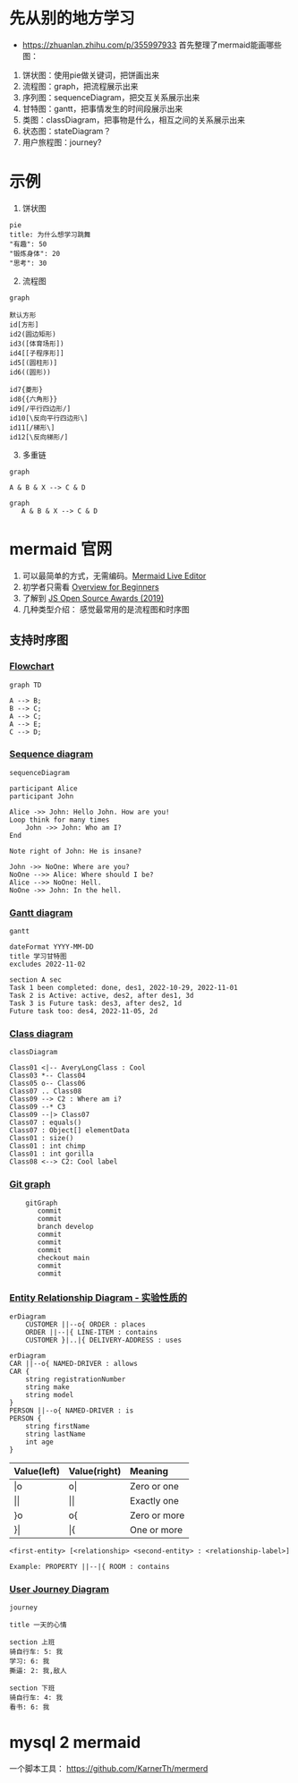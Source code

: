 # 先从别的地方学习
* https://zhuanlan.zhihu.com/p/355997933
首先整理了mermaid能画哪些图：
1. 饼状图：使用pie做关键词，把饼画出来
2. 流程图：graph，把流程展示出来
3. 序列图：sequenceDiagram，把交互关系展示出来
4. 甘特图：gantt，把事情发生的时间段展示出来
5. 类图：classDiagram，把事物是什么，相互之间的关系展示出来
6. 状态图：stateDiagram？
7. 用户旅程图：journey?

# 示例
1. 饼状图
```mermaid
pie
title: 为什么想学习跳舞
"有趣": 50
"锻炼身体": 20
"思考": 30
```
2. 流程图
```mermaid
graph

默认方形
id[方形]
id2(圆边矩形)
id3([体育场形])
id4[[子程序形]]
id5[(圆柱形)]
id6((圆形))

id7{菱形}
id8{{六角形}}
id9[/平行四边形/]
id10[\反向平行四边形\]
id11[/梯形\]
id12[\反向梯形/]

```
3. 多重链
```mermaid
graph

A & B & X --> C & D

```
```
graph 
   A & B & X --> C & D
```


# mermaid 官网
1. 可以最简单的方式，无需编码。[Mermaid Live Editor](https://mermaid.live/)
2. 初学者只需看  [Overview for Beginners](https://mermaid-js.github.io/mermaid/#/./n00b-overview?id=overview-for-beginners)
3. 了解到 [JS Open Source Awards (2019)](https://osawards.com/javascript/#nominees) 
4. 几种类型介绍： 感觉最常用的是流程图和时序图

## 支持时序图
### [Flowchart](https://mermaid-js.github.io/mermaid/#/./flowchart?id=flowcharts-basic-syntax)
```mermaid
graph TD

A --> B;
B --> C;
A --> C;
A --> E;
C --> D;
```
### [Sequence diagram](https://mermaid-js.github.io/mermaid/#/./sequenceDiagram)
```mermaid
sequenceDiagram

participant Alice
participant John

Alice ->> John: Hello John. How are you!
Loop think for many times
	John ->> John: Who am I?
End

Note right of John: He is insane?

John ->> NoOne: Where are you?
NoOne -->> Alice: Where should I be?
Alice -->> NoOne: Hell.
NoOne ->> John: In the hell.

```

### [Gantt diagram](https://mermaid-js.github.io/mermaid/#/./gantt)
```mermaid
gantt

dateFormat YYYY-MM-DD
title 学习甘特图
excludes 2022-11-02

section A sec
Task 1 been completed: done, des1, 2022-10-29, 2022-11-01
Task 2 is Active: active, des2, after des1, 3d
Task 3 is Future task: des3, after des2, 1d
Future task too: des4, 2022-11-05, 2d

```
### [Class diagram](https://mermaid-js.github.io/mermaid/#/./classDiagram)
```mermaid
classDiagram

Class01 <|-- AveryLongClass : Cool
Class03 *-- Class04
Class05 o-- Class06
Class07 .. Class08
Class09 --> C2 : Where am i?
Class09 --* C3
Class09 --|> Class07
Class07 : equals()
Class07 : Object[] elementData
Class01 : size()
Class01 : int chimp
Class01 : int gorilla
Class08 <--> C2: Cool label

```

### [Git graph](https://mermaid-js.github.io/mermaid/#/?id=git-graph)
```mermaid
    gitGraph
       commit
       commit
       branch develop
       commit
       commit
       commit
       checkout main
       commit
       commit
```

### [Entity Relationship Diagram - 实验性质的](https://mermaid-js.github.io/mermaid/#/./entityRelationshipDiagram)

```mermaid
erDiagram
    CUSTOMER ||--o{ ORDER : places
    ORDER ||--|{ LINE-ITEM : contains
    CUSTOMER }|..|{ DELIVERY-ADDRESS : uses
```
```mermaid
erDiagram
CAR ||--o{ NAMED-DRIVER : allows
CAR {
	string registrationNumber
	string make
	string model
}
PERSON ||--o{ NAMED-DRIVER : is
PERSON {
	string firstName
	string lastName
	int age
}
```

|Value(left)|Value(right)|Meaning|
|:--|:--|:--|
|\|o|o\||Zero or one|
|\|\||\|\||Exactly one|
|}o|o{|Zero or more|
|}\||\|{|One or more|

```
<first-entity> [<relationship> <second-entity> : <relationship-label>]

Example: PROPERTY ||--|{ ROOM : contains
```


### [User Journey Diagram](https://mermaid-js.github.io/mermaid/#/./user-journey)
```mermaid
journey

title 一天的心情

section 上班
骑自行车: 5: 我
学习: 6: 我
撕逼: 2: 我,敌人

section 下班
骑自行车: 4: 我
看书: 6: 我

```

# mysql 2 mermaid
一个脚本工具： https://github.com/KarnerTh/mermerd




